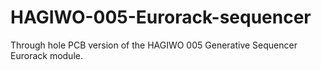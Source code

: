 # HAGIWO-005-Eurorack-sequencer
Through hole PCB version of the HAGIWO 005 Generative Sequencer Eurorack module.
